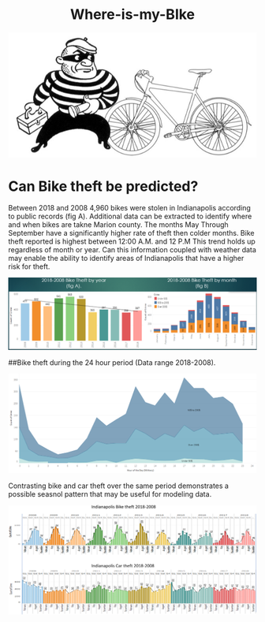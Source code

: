
# <div align = "center">Where-is-my-BIke </div>
![stolen_bike_art.png](IMAGES/stolen_bike_art.png)

# Can Bike theft be predicted?

Between 2018 and 2008 4,960 bikes were stolen in Indianapolis according to public records (fig A). Additional data can be extracted to identify where and when bikes are takne Marion county. The months May Through September have a significantly higher rate of theft then colder months. Bike theft reported is highest between 12:00 A.M. and 12 P.M
This trend holds up regardless of month or year. Can this information coupled with weather data may enable the ability to identify areas of  Indianapolis that have a higher risk for theft.


![Year_month.png](IMAGES/Year_month.png)

##Bike theft during the 24 hour period (Data range 2018-2008).

![bike_time_day.png](IMAGES/bike_time_day.png)

Contrasting bike and car theft over the same period demonstrates a possible seasnol pattern that may be useful for modeling data. 


![comparison.png](IMAGES/comparison.png)
